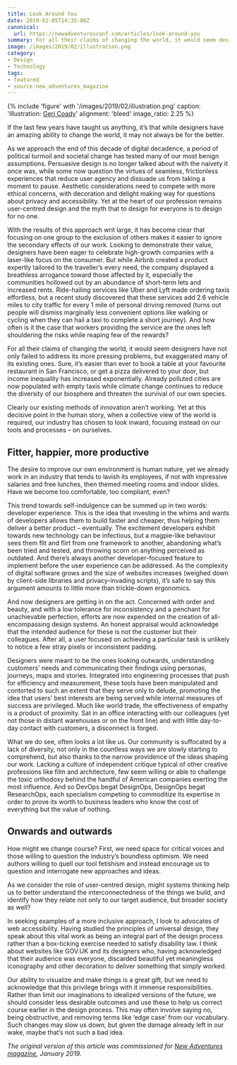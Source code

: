 ```yaml
---
title: Look Around You
date: 2019-02-05T14:35:00Z
canonical:
  url: https://newadventuresconf.com/articles/look-around-you
summary: For all their claims of changing the world, it would seem designers have not only failed to address its more pressing problems, but exaggerated many of its existing ones.
image: /images/2019/02/illustration.png
category:
- Design
- Technology
tags:
- featured
- source:new_adventures_magazine
---
```

{% include 'figure' with '/images/2019/02/illustration.png'
  caption: 'Illustration: [Geri Coady](http://hellogeri.com)'
  alignment: 'bleed'
  image_ratio: 2.25
%}

If the last few years have taught us anything, it’s that while designers have an amazing ability to change the world, it may not always be for the better.

As we approach the end of this decade of digital decadence, a period of political turmoil and societal change has tested many of our most benign assumptions. Persuasive design is no longer talked about with the naivety it once was, while some now question the virtues of seamless, frictionless experiences that reduce user agency and dissuade us from taking a moment to pause. Aesthetic considerations need to compete with more ethical concerns, with decoration and delight making way for questions about privacy and accessibility. Yet at the heart of our profession remains user-centred design and the myth that to design for everyone is to design for no one.

With the results of this approach writ large, it has become clear that focusing on one group to the exclusion of others makes it easier to ignore the secondary effects of our work. Looking to demonstrate their value, designers have been eager to celebrate high-growth companies with a laser-like focus on the consumer. But while Airbnb created a product expertly tailored to the traveller’s every need, the company displayed a breathless arrogance toward those affected by it, especially the communities hollowed out by an abundance of short-term lets and increased rents. Ride-hailing services like Uber and Lyft made ordering taxis effortless, but a recent study discovered that these services add 2.6 vehicle miles to city traffic for every 1 mile of personal driving removed (turns out people will dismiss marginally less convenient options like walking or cycling when they can hail a taxi to complete a short journey). And how often is it the case that workers providing the service are the ones left shouldering the risks while reaping few of the rewards?

For all their claims of changing the world, it would seem designers have not only failed to address its more pressing problems, but exaggerated many of its existing ones. Sure, it’s easier than ever to book a table at your favourite restaurant in San Francisco, or get a pizza delivered to your door, but income inequality has increased exponentially. Already polluted cities are now populated with empty taxis while climate change continues to reduce the diversity of our biosphere and threaten the survival of our own species.

Clearly our existing methods of innovation aren’t working. Yet at this decisive point in the human story, when a collective view of the world is required, our industry has chosen to look inward, focusing instead on our tools and processes – on ourselves.

## Fitter, happier, more productive

The desire to improve our own environment is human nature, yet we already work in an industry that tends to lavish its employees, if not with impressive salaries and free lunches, then themed meeting rooms and indoor slides. Have we become too comfortable, too compliant, even?

This trend towards self-indulgence can be summed up in two words: developer experience. This is the idea that investing in the whims and wants of developers allows them to build faster and cheaper, thus helping them deliver a better product – eventually. The excitement developers exhibit towards new technology can be infectious, but a magpie-like behaviour sees them flit and flirt from one framework to another, abandoning what’s been tried and tested, and throwing scorn on anything perceived as outdated. And there’s always another developer-focused feature to implement before the user experience can be addressed. As the complexity of digital software grows and the size of websites increases (weighed down by client-side libraries and privacy-invading scripts), it’s safe to say this argument amounts to little more than trickle-down ergonomics.

And now designers are getting in on the act. Concerned with order and beauty, and with a low tolerance for inconsistency and a penchant for unachievable perfection, efforts are now expended on the creation of all-encompassing design systems. An honest appraisal would acknowledge that the intended audience for these is not the customer but their colleagues. After all, a user focused on achieving a particular task is unlikely to notice a few stray pixels or inconsistent padding.

Designers were meant to be the ones looking outwards, understanding customers’ needs and communicating their findings using personas, journeys, maps and stories. Integrated into engineering processes that push for efficiency and measurement, these tools have been manipulated and contorted to such an extent that they serve only to delude, promoting the idea that users’ best interests are being served while internal measures of success are privileged. Much like world trade, the effectiveness of empathy is a product of proximity. Sat in an office interacting with our colleagues (yet not those in distant warehouses or on the front line) and with little day-to-day contact with customers, a disconnect is forged.

What we do see, often looks a lot like us. Our community is suffocated by a lack of diversity, not only in the countless ways we are slowly starting to comprehend, but also thanks to the narrow providence of the ideas shaping our work. Lacking a culture of independent critique typical of other creative professions like film and architecture, few seem willing or able to challenge the toxic orthodoxy behind the handful of American companies exerting the most influence. And so DevOps begat DesignOps, DesignOps begat ResearchOps, each specialism competing to commoditize its expertise in order to prove its worth to business leaders who know the cost of everything but the value of nothing.

## Onwards and outwards

How might we change course? First, we need space for critical voices and those willing to question the industry’s boundless optimism. We need authors willing to quell our tool fetishism and instead encourage us to question and interrogate new approaches and ideas.

As we consider the role of user-centred design, might systems thinking help us to better understand the interconnectedness of the things we build, and identify how they relate not only to our target audience, but broader society as well?

In seeking examples of a more inclusive approach, I look to advocates of web accessibility. Having studied the principles of universal design, they speak about this vital work as being an integral part of the design process rather than a box-ticking exercise needed to satisfy disability law. I think about websites like GOV.UK and its designers who, having acknowledged that their audience was everyone, discarded beautiful yet meaningless iconography and other decoration to deliver something that simply worked.

Our ability to visualize and make things is a great gift, but we need to acknowledge that this privilege brings with it immense responsibilities. Rather than limit our imaginations to idealized versions of the future, we should consider less desirable outcomes and use these to help us correct course earlier in the design process. This may often involve saying no, being obstructive, and removing terms like ‘edge case’ from our vocabulary. Such changes may slow us down, but given the damage already left in our wake, maybe that’s not such a bad idea.

*The original version of this article was commissioned for [New Adventures magazine](https://newadventuresconf.com/2019/fringe/publication/), January 2019.*
